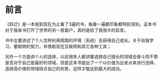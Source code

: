 # 前言

《跃迁》是一本我到现在为止看了3遍的书，每看一遍都印象都特别深刻。这本书对于我来书打开了世界的另一扇窗户，真的是给了我很大的启发。

书中主要讲述了个人怎样利用周围的环境（系统）去获得自己成长。关于自我学习，要聪明的努力，并借助现在互联网和其它各种工具；

另外一个方面讲个人的选择，以前很多人都讲要选择自己擅长的领域去奋斗而不管是否对于自己是最好的领域，但是这本书提出了一个以价值为出发点来进行选择，选择高价值的领域结合自己的优势，这样才能达到最大的成功。